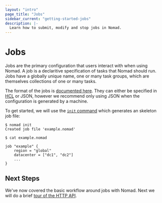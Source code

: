 ```yaml
---
layout: "intro"
page_title: "Jobs"
sidebar_current: "getting-started-jobs"
description: |-
  Learn how to submit, modify and stop jobs in Nomad.
---
```


# Jobs

Jobs are the primary configuration that users interact with when using
Nomad. A job is a declaritive specification of tasks that Nomad should run.
Jobs have a globally unique name, one or many task groups, which are themselves
collections of one or many tasks.

The format of the jobs is [documented here](/docs/jobspec/index.html). They
can either be specified in [HCL](https://github.com/hashicorp/hcl) or JSON,
however we recommend only using JSON when the configuration is generated by a machine.

To get started, we will use the [`init` command](/docs/commands/init.html) which
generates an skeleton job file:

```
$ nomad init
Created job file 'example.nomad'

$ cat example.nomad

job "example" {
    region = "global"
    datacenter = ["dc1", "dc2"]
    ...
}

```

## Next Steps

We've now covered the basic workflow around jobs with Nomad. Next
we will do a brief [tour of the HTTP API](http.html).

